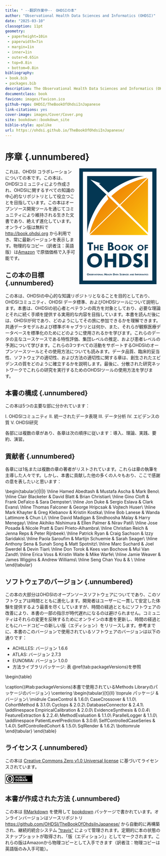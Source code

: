 ```yaml
---
title: " --翻訳作業中--　OHDSIの本"
author: "Observational Health Data Sciences and Informatics (OHDSI)"
date: "2025-03-10"
classoption: 11pt
geometry:
 - paperheight=10in
 - paperwidth=7in
 - margin=1in
 - inner=1in
 - outer=0.65in
 - top=0.8in
 - bottom=0.8in
bibliography:
- book.bib
- packages.bib
description: The Observational Health Data Sciences and Informatics (OHDSI) についての本。OHDSIのコミュニティ、オープンスタンダードとオープンソースソフトウェアについて詳述しています。
documentclass: book
favicon: images/favicon.ico
github-repo: OHDSI/TheBookOfOhdsiInJapanese
link-citations: yes
cover-image: images/Cover/Cover.png
site: bookdown::bookdown_site
biblio-style: apalike
url: https://ohdsi.github.io/TheBookOfOhdsiInJapanese/
---
```




# 序章 {.unnumbered}

<img src="images/Cover/Cover.png" alt="カバー画像" width="250" height="375" align="right" style="margin: 0 1em 0 1em"/> これは、OHDSI コラボレーションについての本です。この本は、OHDSIコミュニティにより作成され、OHDSIに関するすべての知識の中心的なリポジトリとして役立つことを目指しています。この本はオープンソース開発ツールを通じてコミュニティにより維持される生きた文書であり、絶えず進化しています。オンライン版は無料で <http://book.ohdsi.org> から利用でき、常に最新バージョンを表示します。物理的なコピー（訳者注：英語版）は[Amazon](https://www.amazon.com/OHDSI-Observational-Health-Sciences-Informatics/dp/1088855199) で原価価格で入手可能です。

## この本の目標 {.unnumbered}

この本は、OHDSIの中心的な知識リポジトリとなることを目的としており、OHDSIコミュニティ、OHDSI データ標準、およびOHDSIツールについて説明します。本書は、OHDSIの初心者とベテランの両方を対象としており、必要な理論とそれに続く手順を提供する実用的な内容を目指しています。本書を読んだ後には、OHDSIが何であり、どのようにしてその旅に参加できるかを理解できます。共通データモデルおよび標準ボキャブラリとは何か、また、それらが観察医療データベースを標準化のためにどのように使用されるかを学びます。これらのデータの主なユースケースである特性評価、集団レベルの推定、および患者レベルの予測について学びます。これらの3つすべての活動をサポートするOHDSIのオープンソースツールとその使用方法についても読みます。データ品質、臨床的妥当性、ソフトウェアの適切性、および方法の適切性に関する章は、創生されたエビデンスの質をどのように確立するかを説明します。最後に、分散された研究ネットワークでこれらの研究を実行するためのOHDSIツールの使用方法を学びます。

## 本書の構成 {.unnumbered}

この本は5つの主要な部に分かれています：

I.  OHDSIコミュニティ
II. 統一されたデータ表現
III. データ分析
IV. エビデンスの質
V.  OHDSI研究

各部には複数の章があり、各章は次の順序に従います：導入、理論、実践、要約、演習。

## 貢献者 {.unnumbered}

各章には1名または複数の章の著者がリストされています。これらは章の執筆を主導した人々です。しかし、本書に貢献した他の多くの人々もおり、ここで感謝の意を表したいと思います：


\begin{tabular}{l|l|l}
\hline
Hamed Abedtash & Mustafa Ascha & Mark Beno\\
\hline
Clair Blacketer & David Blatt & Brian Christian\\
\hline
Gino Cloft & Frank DeFalco & Sara Dempster\\
\hline
Jon Duke & Sergio Eslava & Clark Evans\\
\hline
Thomas Falconer & George Hripcsak & Vojtech Huser\\
\hline
Mark Khayter & Greg Klebanov & Kristin Kostka\\
\hline
Bob Lanese & Wanda Lattimore & Chun Li\\
\hline
David Madigan & Sindhoosha Malay & Harry Menegay\\
\hline
Akihiko Nishimura & Ellen Palmer & Nirav Patil\\
\hline
Jose Posada & Nicole Pratt & Dani Prieto-Alhambra\\
\hline
Christian Reich & Jenna Reps & Peter Rijnbeek\\
\hline
Patrick Ryan & Craig Sachson & Izzy Saridakis\\
\hline
Paola Saroufim & Martijn Schuemie & Sarah Seager\\
\hline
Anthony Sena & Sunah Song & Matt Spotnitz\\
\hline
Marc Suchard & Joel Swerdel & Devin Tian\\
\hline
Don Torok & Kees van Bochove & Mui Van Zandt\\
\hline
Erica Voss & Kristin Waite & Mike Warfe\\
\hline
Jamie Weaver & James Wiggins & Andrew Williams\\
\hline
Seng Chan You &  & \\
\hline
\end{tabular}

## ソフトウェアのバージョン {.unnumbered}

この本の大部分はOHDSIのオープンソースソフトウェアについてであり、このソフトウェアは時間とともに進化します。開発者はユーザーに一貫して安定した体験を提供するよう最善を尽くしていますが、時間の経過とともにソフトウェアの改善により、本書の一部の指示が時代遅れになるのは避けられません。コミュニティはそれらの変更を反映するためにオンラインの本書を更新し、時間の経過とともにハードコピーの新しい版（エディション）をリリースします。参考までに、本書のこのバージョンで使用されているソフトウェアのバージョンは以下の通りです：

-   ACHILLES: バージョン 1.6.6
-   ATLAS: バージョン 2.7.3
-   EUNOMIA: バージョン 1.0.0
-   方法ライブラリパッケージ: 表 \@ref(tab:packageVersions)を参照

\begin{table}

\caption{(\#tab:packageVersions)本書で使用されているMethods Libraryのパッケージのバージョン}
\centering
\begin{tabular}[t]{ll}
\toprule
パッケージ & バージョン\\
\midrule
CaseControl & 1.6.0\\
CaseCrossover & 1.1.0\\
CohortMethod & 3.1.0\\
Cyclops & 2.0.2\\
DatabaseConnector & 2.4.1\\
\addlinespace
EmpiricalCalibration & 2.0.0\\
EvidenceSynthesis & 0.0.4\\
FeatureExtraction & 2.2.4\\
MethodEvaluation & 1.1.0\\
ParallelLogger & 1.1.0\\
\addlinespace
PatientLevelPrediction & 3.0.6\\
SelfControlledCaseSeries & 1.4.0\\
SelfControlledCohort & 1.5.0\\
SqlRender & 1.6.2\\
\bottomrule
\end{tabular}
\end{table}

## ライセンス {.unnumbered}

この本は [Creative Commons Zero v1.0 Universal license](http://creativecommons.org/publicdomain/zero/1.0/) に基づいてライセンスされています。

![](images/Preface/cc0.png)

## 本書が作成された方法 {.unnumbered}

この本は [RMarkdown](https://rmarkdown.rstudio.com) を使用して [bookdown](https://bookdown.org) パッケージで書かれています。オンラインバージョンはソースリポジトリ <https://github.com/OHDSI/TheBookOfOhdsiInJapanese/> から自動的に再構築され、継続的統合システム ["travis"](http://travis-ci.org/) によって管理されます。定期的に本の状態のスナップショットが取得され、「版（エディション）」としてマークされます。これらの版はAmazonから物理コピーとして入手できます（訳者注：物理コピーは英語版のみ入手可能）。

